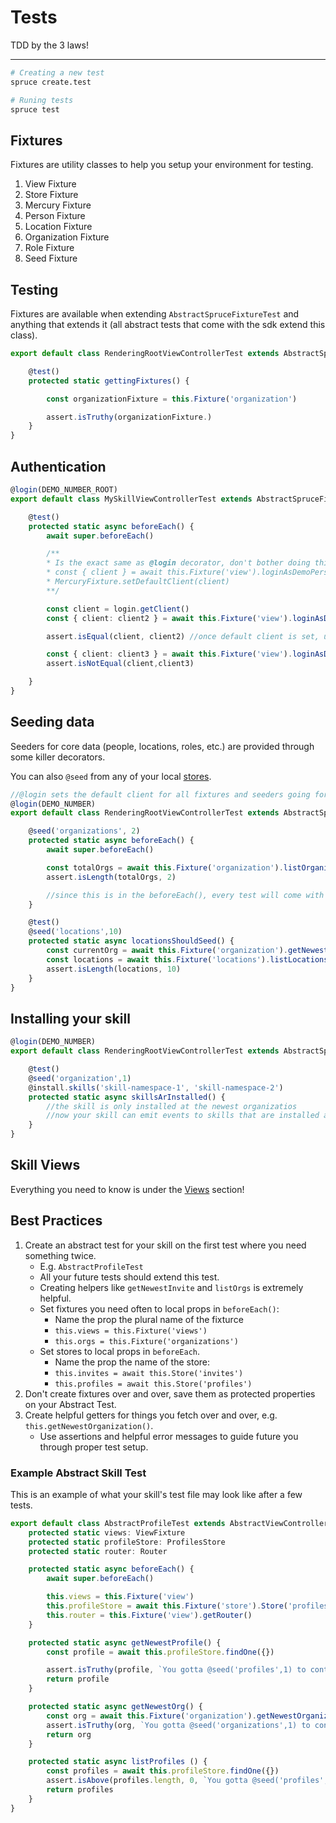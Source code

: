 # Tests
TDD by the 3 laws!
****
```bash
# Creating a new test
spruce create.test

# Runing tests 
spruce test

```

## Fixtures
Fixtures are utility classes to help you setup your environment for testing.

1. View Fixture
2. Store Fixture
3. Mercury Fixture
4. Person Fixture
5. Location Fixture
6. Organization Fixture
7. Role Fixture
8. Seed Fixture

## Testing
Fixtures are available when extending `AbstractSpruceFixtureTest` and anything that extends it (all abstract tests that come with the sdk extend this class).

```ts
export default class RenderingRootViewControllerTest extends AbstractSpruceFixtureTest {

    @test()
    protected static gettingFixtures() {

        const organizationFixture = this.Fixture('organization')

        assert.isTruthy(organizationFixture.)
    }
}
```

## Authentication
```ts
@login(DEMO_NUMBER_ROOT)
export default class MySkillViewControllerTest extends AbstractSpruceFixtureTest {

    @test()
    protected static async beforeEach() {
        await super.beforeEach()

        /**
		* Is the exact same as @login decorator, don't bother doing this manually
		* const { client } = await this.Fixture('view').loginAsDemoPerson(DEMO_NUMBER_ROOT_SVC)
		* MercuryFixture.setDefaultClient(client)
		**/

        const client = login.getClient()
        const { client: client2 } = await this.Fixture('view').loginAsDemoPerson()

        assert.isEqual(client, client2) //once default client is set, unless you pass a new number, the client is reused

        const { client: client3 } = await this.Fixture('view').loginAsDemoPerson(DEMO_NUMBER_ROOT_2)
        assert.isNotEqual(client,client3)

    }
}
```
## Seeding data
Seeders for core data (people, locations, roles, etc.) are provided through some killer decorators.

You can also `@seed` from any of your local [stores](/stores.md/index?id=stores).

```ts
//@login sets the default client for all fixtures and seeders going forward
@login(DEMO_NUMBER)
export default class RenderingRootViewControllerTest extends AbstractSpruceFixtureTest {

    @seed('organizations', 2)
    protected static async beforeEach() {
        await super.beforeEach()

        const totalOrgs = await this.Fixture('organization').listOrganizations()
        assert.isLength(totalOrgs, 2)

        //since this is in the beforeEach(), every test will come with 2 organizations
    }

    @test()
    @seed('locations',10)
    protected static async locationsShouldSeed() {
        const currentOrg = await this.Fixture('organization').getNewestOrganization()
        const locations = await this.Fixture('locations').listLocations({ organizationId: currentOrg?.id })
        assert.isLength(locations, 10)
    }
}
```

## Installing your skill
```ts
@login(DEMO_NUMBER)
export default class RenderingRootViewControllerTest extends AbstractSpruceFixtureTest {

    @test()
    @seed('organization',1)
    @install.skills('skill-namespace-1', 'skill-namespace-2')
    protected static async skillsArInstalled() {
        //the skill is only installed at the newest organizatios
        //now your skill can emit events to skills that are installed at the newest org
    }
}
```


## Skill Views
Everything you need to know is under the [Views](/views/index.md?id=testing-view-controllers) section!

## Best Practices

1. Create an abstract test for your skill on the first test where you need something twice.
    * E.g. `AbstractProfileTest`
    * All your future tests should extend this test.
    * Creating helpers like `getNewestInvite` and `listOrgs` is extremely helpful.
    * Set fixtures you need often to local props in `beforeEach()`:
        * Name the prop the plural name of the fixturce
        * `this.views = this.Fixture('views')`
        * `this.orgs = this.Fixture('organizations')`
    * Set stores to local props in `beforeEach`.
        * Name the prop the name of the store: 
        * `this.invites = await this.Store('invites')`
        * `this.profiles = await this.Store('profiles')`
2. Don't create fixtures over and over, save them as protected properties on your Abstract Test.
3. Create helpful getters for things you fetch over and over, e.g. `this.getNewestOrganization()`.
    * Use assertions and helpful error messages to guide future you through proper test setup.

### Example Abstract Skill Test
This is an example of what your skill's test file may look like after a few tests.

```ts
export default class AbstractProfileTest extends AbstractViewControllerTest {
	protected static views: ViewFixture
	protected static profileStore: ProfilesStore
	protected static router: Router

	protected static async beforeEach() {
		await super.beforeEach()

		this.views = this.Fixture('view')
		this.profileStore = await this.Fixture('store').Store('profiles')
		this.router = this.Fixture('view').getRouter()
	}

	protected static async getNewestProfile() {
		const profile = await this.profileStore.findOne({})

		assert.isTruthy(profile, `You gotta @seed('profiles',1) to continue.`)
		return profile
	}

	protected static async getNewestOrg() {
		const org = await this.Fixture('organization').getNewestOrganization()
		assert.isTruthy(org, `You gotta @seed('organizations',1) to continue.`)
		return org
	}

    protected static async listProfiles () {
        const profiles = await this.profileStore.findOne({})
        assert.isAbove(profiles.length, 0, `You gotta @seed('profiles',1) to continue.`)
        return profiles
    }
}

```